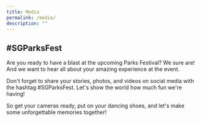 ```yaml
---
title: Media
permalink: /media/
description: ""
---
```

## #SGParksFest

Are you ready to have a blast at the upcoming Parks Festival? We sure are! And we want to hear all about your amazing experience at the event. <br>

Don't forget to share your stories, photos, and videos on social media with the hashtag #SGParksFest. Let's show the world how much fun we're having! <br>

So get your cameras ready, put on your dancing shoes, and let's make some unforgettable memories together!